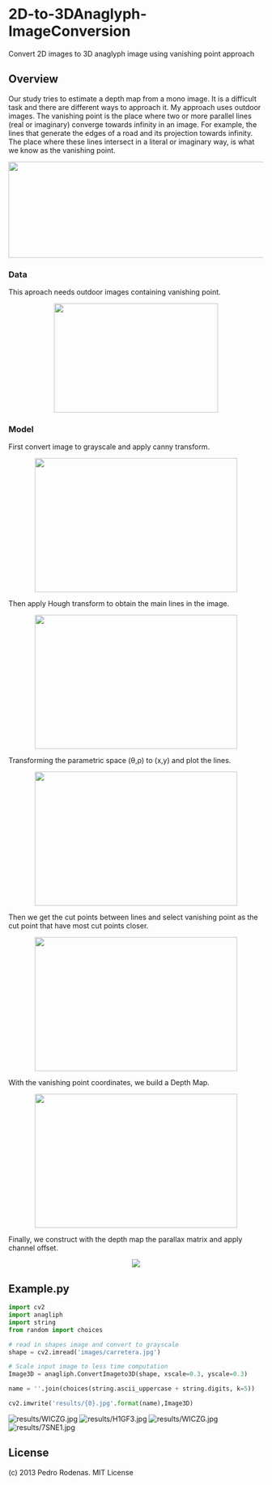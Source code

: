 # 2D-to-3DAnaglyph-ImageConversion
Convert 2D images to 3D anaglyph image using vanishing point approach

## Overview

Our study tries to estimate a depth map from a mono image.  It is a difficult task and there are different ways to approach it.
My approach uses outdoor images. The vanishing point is the place where two or more parallel lines (real or imaginary) converge towards infinity in an image.  For example, the lines that generate the edges of a road and its projection towards infinity. The place where these lines intersect in a literal or imaginary way, is what we know as the vanishing point.

<p align="center">
  <img src="img/vanishing.png" width="622" height="190">
</p>

### Data

This aproach needs outdoor images containing vanishing point.
<p align="center">
  <img src="images/carretera.jpg" width="324" height="216">
</p>

### Model

First convert image to grayscale and apply canny transform.
<p align="center">
  <img src="img/canny.png" width="400" height="265">
</p>

Then apply Hough transform to obtain the main lines in the image.

<p align="center">
  <img src="img/hough.png" width="400" height="265">
</p>

Transforming the parametric space 	(θ,ρ) to (x,y) and plot the lines.

<p align="center">
  <img src="img/lines.png" width="400" height="265">
</p>

Then we get the cut points between lines and select vanishing point as the cut point that have most cut points closer.

<p align="center">
  <img src="img/vanish.png" width="400" height="265">
</p>

With the vanishing point coordinates, we build a Depth Map.

<p align="center">
  <img src="img/cap1.png" width="400" height="265">
</p>

Finally, we construct with the depth map the parallax matrix and apply channel offset.

<p align="center">
  <img src="results/H1GF3.jpg">
</p>

## Example.py

```python
import cv2
import anagliph
import string
from random import choices

# read in shapes image and convert to grayscale
shape = cv2.imread('images/carretera.jpg')

# Scale input image to less time computation
Image3D = anagliph.ConvertImageto3D(shape, xscale=0.3, yscale=0.3)

name = ''.join(choices(string.ascii_uppercase + string.digits, k=5))

cv2.imwrite('results/{0}.jpg'.format(name),Image3D)
```

![results/WICZG.jpg](results/WICZG.jpg)
![results/H1GF3.jpg](results/H1GF3.jpg)
![results/WICZG.jpg](results/WICZG.jpg)
![results/7SNE1.jpg](results/7SNE1.jpg)

## License
(c) 2013 Pedro Rodenas. MIT License

